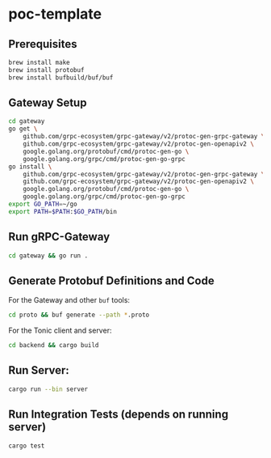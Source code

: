 # poc-template

## Prerequisites
```sh
brew install make
brew install protobuf
brew install bufbuild/buf/buf
```

## Gateway Setup
```sh
cd gateway
go get \
    github.com/grpc-ecosystem/grpc-gateway/v2/protoc-gen-grpc-gateway \
    github.com/grpc-ecosystem/grpc-gateway/v2/protoc-gen-openapiv2 \
    google.golang.org/protobuf/cmd/protoc-gen-go \
    google.golang.org/grpc/cmd/protoc-gen-go-grpc
go install \
    github.com/grpc-ecosystem/grpc-gateway/v2/protoc-gen-grpc-gateway \
    github.com/grpc-ecosystem/grpc-gateway/v2/protoc-gen-openapiv2 \
    google.golang.org/protobuf/cmd/protoc-gen-go \
    google.golang.org/grpc/cmd/protoc-gen-go-grpc
export GO_PATH=~/go
export PATH=$PATH:$GO_PATH/bin
```

## Run gRPC-Gateway
```sh
cd gateway && go run .
```

## Generate Protobuf Definitions and Code
For the Gateway and other `buf` tools:
```sh
cd proto && buf generate --path *.proto
```

For the Tonic client and server:
```sh
cd backend && cargo build
```

## Run Server:
```sh
cargo run --bin server
```

## Run Integration Tests (depends on running server)
```sh
cargo test
```

